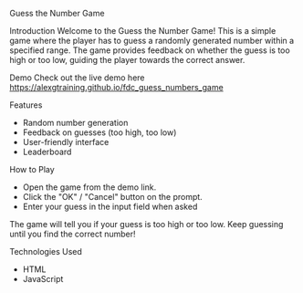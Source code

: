 Guess the Number Game

Introduction
Welcome to the Guess the Number Game! This is a simple game where the player has to guess a randomly generated number within a specified range. The game provides feedback on whether the guess is too high or too low, guiding the player towards the correct answer.

Demo
Check out the live demo here https://alexgtraining.github.io/fdc_guess_numbers_game

Features
- Random number generation
- Feedback on guesses (too high, too low)
- User-friendly interface
- Leaderboard

How to Play
- Open the game from the demo link.
- Click the "OK" / "Cancel" button on the prompt.
- Enter your guess in the input field when asked

The game will tell you if your guess is too high or too low.
Keep guessing until you find the correct number!

Technologies Used
- HTML
- JavaScript

